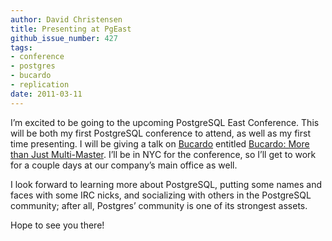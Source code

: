 ```yaml
---
author: David Christensen
title: Presenting at PgEast
github_issue_number: 427
tags:
- conference
- postgres
- bucardo
- replication
date: 2011-03-11
---
```


I’m excited to be going to the upcoming PostgreSQL East Conference. This will be both my first PostgreSQL conference to attend, as well as my first time presenting. I will be giving a talk on [Bucardo](https://bucardo.org/Bucardo/) entitled [Bucardo: More than Just Multi-Master](http://www.postgresqlconference.org/content/bucardo-more-just-multi-master). I’ll be in NYC for the conference, so I’ll get to work for a couple days at our company’s main office as well.

I look forward to learning more about PostgreSQL, putting some names and faces with some IRC nicks, and socializing with others in the PostgreSQL community; after all, Postgres’ community is one of its strongest assets.

Hope to see you there!
